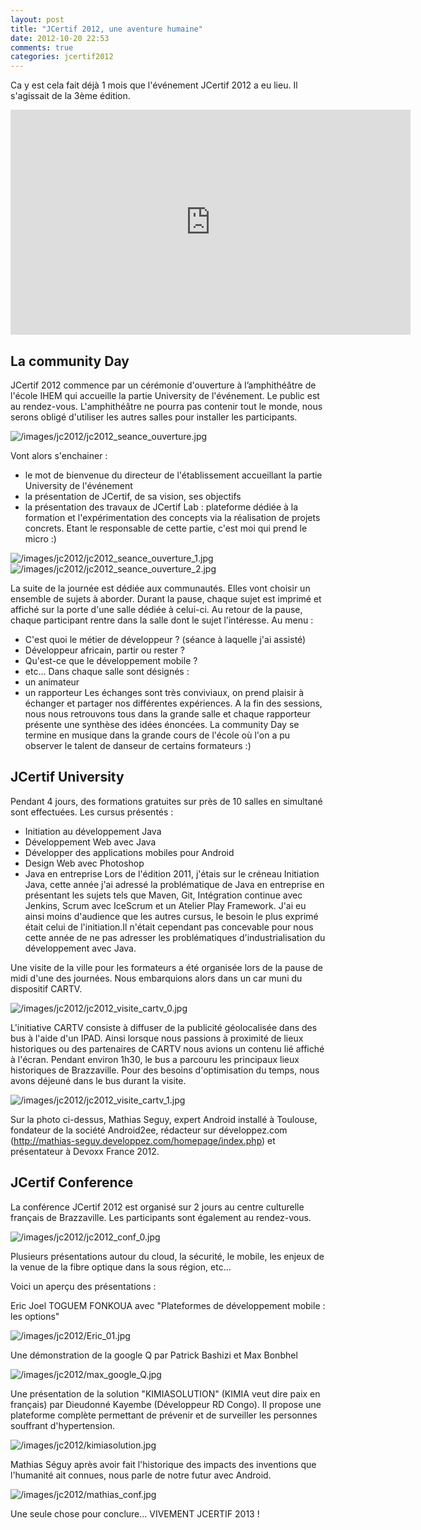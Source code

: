```yaml
---
layout: post
title: "JCertif 2012, une aventure humaine"
date: 2012-10-20 22:53
comments: true
categories: jcertif2012
---
```

Ca y est cela fait déjà 1 mois que l'événement JCertif 2012 a eu lieu. Il s'agissait de la 3ème édition.

<iframe width="640" height="360" src="http://www.youtube.com/embed/R7pDMz0zkAo?feature=player_embedded" frameborder="0" allowfullscreen></iframe>

## La community Day
JCertif 2012 commence par un cérémonie d'ouverture à l’amphithéâtre de l'école IHEM qui accueille la partie University de l'événement. Le public est au rendez-vous. L'amphithéâtre ne pourra pas contenir tout le monde, nous serons obligé d'utiliser les autres salles pour installer les participants.

![/images/jc2012/jc2012_seance_ouverture.jpg](/images/jc2012/jc2012_seance_ouverture.jpg)


Vont alors s'enchainer :

* le mot de bienvenue du directeur de l'établissement accueillant la partie University de l'événement
* la présentation de JCertif, de sa vision, ses objectifs
* la présentation des travaux de JCertif Lab : plateforme dédiée à la formation et l'expérimentation des concepts via la réalisation de projets concrets. Etant le responsable de cette partie, c'est moi qui prend le micro :)

![/images/jc2012/jc2012_seance_ouverture_1.jpg](/images/jc2012/jc2012_seance_ouverture_1.jpg)
<br/>
![/images/jc2012/jc2012_seance_ouverture_2.jpg](/images/jc2012/jc2012_seance_ouverture_2.jpg)


La suite de la journée est dédiée aux communautés. Elles vont choisir un ensemble de sujets à aborder.
Durant la pause, chaque sujet est imprimé et affiché sur la porte d'une salle dédiée à celui-ci.
Au retour de la pause, chaque participant rentre dans la salle dont le sujet l'intéresse.
Au menu :
- C'est quoi le métier de développeur ? (séance à laquelle j'ai assisté)
- Développeur africain, partir ou rester ?
- Qu'est-ce que le développement mobile ?
- etc...
Dans chaque salle sont désignés :
- un animateur
- un rapporteur
Les échanges sont très conviviaux, on prend plaisir à échanger et partager nos différentes expériences.
A la fin des sessions, nous nous retrouvons tous dans la grande salle et chaque rapporteur présente une synthèse des idées énoncées.
La community Day se termine en musique dans la grande cours de l'école où l'on a pu observer le talent de danseur de certains formateurs :)

## JCertif University
Pendant 4 jours, des formations gratuites sur près de 10 salles en simultané sont effectuées.
Les cursus présentés :
- Initiation au développement Java
- Développement Web avec Java
- Développer des applications mobiles pour Android
- Design Web avec Photoshop
- Java en entreprise
Lors de l'édition 2011, j'étais sur le créneau Initiation Java, cette année j'ai adressé la problématique de Java en entreprise en présentant les sujets tels que Maven, Git, Intégration continue avec Jenkins, Scrum avec IceScrum et un Atelier Play Framework. J'ai eu ainsi moins d'audience que les autres cursus, le besoin le plus exprimé était celui de l'initiation.Il n'était cependant pas concevable pour nous cette année de ne pas adresser les problématiques d'industrialisation du développement avec Java.

Une visite de la ville pour les formateurs a été organisée lors de la pause de midi d'une des journées. Nous embarquions alors dans un car muni du dispositif CARTV.

![/images/jc2012/jc2012_visite_cartv_0.jpg](/images/jc2012/jc2012_visite_cartv_0.jpg)

L'initiative CARTV consiste à diffuser de la publicité géolocalisée dans des bus à l'aide d'un IPAD. Ainsi lorsque nous passions à proximité de lieux historiques ou des partenaires de CARTV nous avions un contenu lié affiché à l'écran.
Pendant environ 1h30, le bus a parcouru les principaux lieux historiques de Brazzaville.
Pour des besoins d'optimisation du temps, nous avons déjeuné dans le bus durant la visite.

![/images/jc2012/jc2012_visite_cartv_1.jpg](/images/jc2012/jc2012_visite_cartv_1.jpg)


Sur la photo ci-dessus, Mathias Seguy, expert Android installé à Toulouse, fondateur de la société Android2ee, rédacteur sur développez.com (http://mathias-seguy.developpez.com/homepage/index.php) et présentateur à Devoxx France 2012.

## JCertif Conference
La conférence JCertif 2012 est organisé sur 2 jours au centre culturelle français de Brazzaville.
Les participants sont également au rendez-vous.

![/images/jc2012/jc2012_conf_0.jpg](/images/jc2012/jc2012_conf_0.jpg)

Plusieurs présentations autour du cloud, la sécurité, le mobile, les enjeux de la venue de la fibre optique dans la sous région, etc...

Voici un aperçu des présentations :

Eric Joel TOGUEM FONKOUA avec "Plateformes de développement mobile : les options"

![/images/jc2012/Eric_01.jpg](/images/jc2012/Eric_01.jpg)

Une démonstration de la google Q par Patrick Bashizi et Max Bonbhel

![/images/jc2012/max_google_Q.jpg](/images/jc2012/max_google_Q.jpg)

Une présentation de la solution "KIMIASOLUTION" (KIMIA veut dire paix en français) par Dieudonné Kayembe (Développeur RD Congo).
Il propose une plateforme complète permettant de prévenir et de surveiller les personnes souffrant d'hypertension.

![/images/jc2012/kimiasolution.jpg](/images/jc2012/kimiasolution.jpg)

Mathias Séguy après avoir fait l'historique des impacts  des inventions que l'humanité ait connues, nous parle de notre futur avec Android.

![/images/jc2012/mathias_conf.jpg](/images/jc2012/mathias_conf.jpg)

Une seule chose pour conclure... VIVEMENT JCERTIF 2013 !
